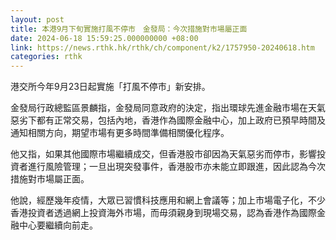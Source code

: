 ```yaml
---
layout: post
title: 本港9月下旬實施打風不停市　金發局：今次措施對市場屬正面
date: 2024-06-18 15:59:25.000000000 +08:00
link: https://news.rthk.hk/rthk/ch/component/k2/1757950-20240618.htm
categories: rthk
---
```


港交所今年9月23日起實施「打風不停市」新安排。

金發局行政總監區景麟指，金發局同意政府的決定，指出環球先進金融市場在天氣惡劣下都有正常交易，包括內地，香港作為國際金融中心，加上政府已預早時間及通知相關方向，期望市場有更多時間準備相關優化程序。

他又指，如果其他國際市場繼續成交，但香港股市卻因為天氣惡劣而停市，影響投資者進行風險管理；一旦出現突發事件，香港股市亦未能立即跟進，因此認為今次措施對市場屬正面。

他說，經歷幾年疫情，大眾已習慣科技應用和網上會議等；加上市場電子化，不少香港投資者透過網上投資海外市場，而毋須親身到現場交易，認為香港作為國際金融中心要繼續向前走。

